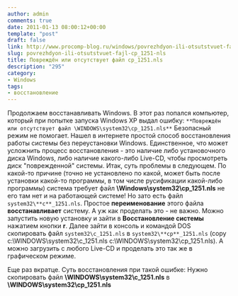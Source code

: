 ```yaml
---
author: admin
comments: true
date: 2011-01-13 08:00:12+00:00
template: "post"
draft: false
link: http://www.procomp-blog.ru/windows/povrezhdyon-ili-otsutstvuet-fajl-cp_1251-nls/
slug: povrezhdyon-ili-otsutstvuet-fajl-cp_1251-nls
title: Повреждён или отсутствует файл cp_1251.nls
description: "295"
category:
- Windows
tags:
- восстановление
---
```


Продолжаем восстанавливать Windows.
В этот раз попался компьютер, который при попытке запуска Windows XP выдал ошибку:
`**Повреждён или отсутствует файл \WINDOWS\system32\cp_1251.nls**`
  Безопасный режим не помогает. Нашел в интернете простой способ восстановления работы системы без переустановки Windows. Единственное, что может усложнить процесс восстановления - это наличие либо установочного диска Windows, либо наличие какого-либо Live-CD, чтобы просмотреть диск "поврежденной" системы. 
  Итак, суть проблемы в следующем. По какой-то причине (точно не установлено по какой, может быть после установки какой-то программы, в том числе русификации какой-либо программы) система требует файл **\Windows\system32\cp_1251.nls** не его там нет и на работающей системе! Но зато есть файл `system32\**c**_1251.nls`. Простое **переименование** этого файла **восстанавливает** систему. А уж как проделать это - не важно. Можно запустить новую установку и зайти в **Восстановление системы** нажатием кнопки **r**. Далее зайти в консоль и командой DOS скопировать файл `system32\c_1251.nls` в `system32\**cp**_1251.nls` (copy c:\WINDOWS\system32\c_1251.nls c:\WINDOWS\system32\cp_1251.nls). А можно загрузить с любого Live-CD и проделать это так же в графическом режиме. 

  Еще раз вкратце. Суть восстановления при такой ошибке:
Нужно скопировать файл **\WINDOWS\system32\c_1251.nls** в **\WINDOWS\system32\cp_1251.nls**
